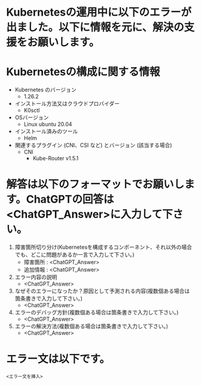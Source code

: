 # Kubernetesの運用中に以下のエラーが出ました。以下に情報を元に、解決の支援をお願いします。

# Kubernetesの構成に関する情報
- Kubernetes のバージョン
  - 1.26.2
- インストール方法又はクラウドプロバイダー
  - K0sctl
- OSバージョン
  - Linux ubuntu 20.04
- インストール済みのツール
  - Helm
- 関連するプラグイン (CNI、CSI など) とバージョン (該当する場合)
  - CNI
    - Kube-Router v1.5.1

# 解答は以下のフォーマットでお願いします。ChatGPTの回答は<ChatGPT_Answer>に入力して下さい。
1. 障害箇所切り分け(Kubernetesを構成するコンポーネント、それ以外の場合でも、どこに問題があるか一言で入力して下さい。)
    - 障害箇所 : <ChatGPT_Answer>
    - 追加情報 : <ChatGPT_Answer>
2. エラー内容の説明
    - <ChatGPT_Answer>
3. なぜそのエラーになったか？原因として予測される内容(複数個ある場合は箇条書きで入力して下さい。)
    - <ChatGPT_Answer>
4. エラーのデバッグ方針(複数個ある場合は箇条書きで入力して下さい。)
    - <ChatGPT_Answer>
5. エラーの解決方法(複数個ある場合は箇条書きで入力して下さい。)
    - <ChatGPT_Answer>

# エラー文は以下です。
```
<エラー文を挿入>
```
